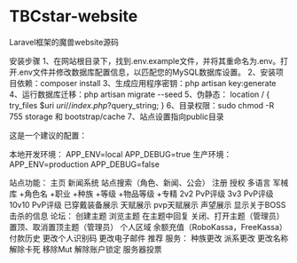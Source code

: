 # TBCstar-website
Laravel框架的魔兽website源码

安装步骤
1、在网站根目录下，找到.env.example文件，并将其重命名为.env。打开.env文件并修改数据库配置信息，以匹配您的MySQL数据库设置。
2、安装项目依赖：composer install
3、生成应用程序密钥：php artisan key:generate
4、运行数据库迁移：php artisan migrate --seed
5、伪静态：
location / {
    try_files $uri $uri/ /index.php?$query_string;
}
6、目录权限：sudo chmod -R 755 storage 和 bootstrap/cache
7、站点设置指向public目录

这是一个建议的配置：

本地开发环境：
APP_ENV=local
APP_DEBUG=true
生产环境：
APP_ENV=production
APP_DEBUG=false


站点功能：
主页
新闻系统
站点搜索（角色、新闻、公会）
注册
授权
多语言
军械库
+角色名
+职业
+种族
+等级
+物品等级
+专精
2v2 PvP评级
3v3 PvP评级
10v10 PvP评级
已穿戴装备展示
天赋展示
pvp天赋展示
声望展示
显示关于BOSS击杀的信息
论坛：
创建主题
浏览主题
在主题中回复
关闭、打开主题（管理员）
置顶、取消置顶主题（管理员）
个人区域
余额充值（RoboKassa，FreeKassa）
付款历史
更改个人识别码
更改电子邮件
推荐
服务：
种族更改
派系更改
更改名称
解除卡死
移除Mut
解除账户锁定
服务器投票
